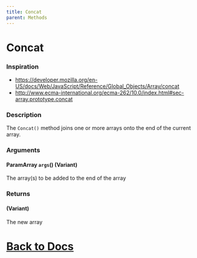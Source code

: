 ```yaml
---
title: Concat
parent: Methods
---
```


# Concat

### Inspiration
* https://developer.mozilla.org/en-US/docs/Web/JavaScript/Reference/Global_Objects/Array/concat
* http://www.ecma-international.org/ecma-262/10.0/index.html#sec-array.prototype.concat

### Description
The `Concat()` method joins one or more arrays onto the end of the current array.

### Arguments
#### ParamArray `args`() (Variant) 
The array(s) to be added to the end of the array

### Returns
#### (Variant) 
The new array

# [Back to Docs](https://senipah.github.io/VBA-Better-Array/)